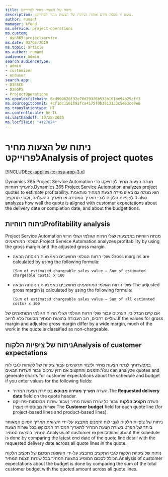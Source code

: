 ```yaml
---
title: ניתוח של הצעות מחיר לפרוייקט
description: נושא זו מספק מידע אודות הניתוח של הצעות מחיר לפרוייקט.
author: rumant
manager: kfend
ms.service: project-operations
ms.custom:
- dyn365-projectservice
ms.date: 03/05/2019
ms.topic: article
ms.author: rumant
audience: Admin
search.audienceType:
- admin
- customizer
- enduser
search.app:
- D365CE
- D365PS
- ProjectOperations
ms.openlocfilehash: 6ed900620f92e76d293f6b533b101be94b25cff3
ms.sourcegitcommit: 4cf1dc1561b92fca4175f0b3813133c5e63ce8e6
ms.translationtype: HT
ms.contentlocale: he-IL
ms.lasthandoff: 10/28/2020
ms.locfileid: "4127024"
---
```

# <a name="analysis-of-project-quotes"></a><span data-ttu-id="0f263-103">ניתוח של הצעות מחיר לפרוייקט</span><span class="sxs-lookup"><span data-stu-id="0f263-103">Analysis of project quotes</span></span>

[!INCLUDE[cc-applies-to-psa-app-3.x](../includes/cc-applies-to-psa-app-3x.md)]

<span data-ttu-id="0f263-104">Dynamics 365 Project Service Automation מנתח הצעות מחיר לפרוייקט כדי להעריך רווחיות.</span><span class="sxs-lookup"><span data-stu-id="0f263-104">Dynamics 365 Project Service Automation analyzes project quotes to estimate profitability.</span></span> <span data-ttu-id="0f263-105">הוא מנתח גם באיזו מידה הצעת המחיר מותאמת לציפיות הלקוח לגבי תאריך המסירה או תאריך ההשלמה, ולגבי התקציב.</span><span class="sxs-lookup"><span data-stu-id="0f263-105">It also analyzes how well the quote is aligned with customer expectations about the delivery date or completion date, and about the budget.tions.</span></span>

## <a name="profitability-analysis"></a><span data-ttu-id="0f263-106">ניתוח רווחיות</span><span class="sxs-lookup"><span data-stu-id="0f263-106">Profitability analysis</span></span>

<span data-ttu-id="0f263-107">Project Service Automation מנתח רווחיות באמצעות שולי הרווח הגולמי ושולי הרווי הגולמי המותאמים.</span><span class="sxs-lookup"><span data-stu-id="0f263-107">Project Service Automation analyzes profitability by using the gross margin and the adjusted gross margin.</span></span>

- <span data-ttu-id="0f263-108">שולי הרווח הגולמי מחושבים באמצעות הנוסחה הבאה:</span><span class="sxs-lookup"><span data-stu-id="0f263-108">Gross margins are calculated by using the following formula:</span></span>

  `
    (Sum of estimated chargeable sales value – Sum of estimated chargeable costs) x 100
  `
- <span data-ttu-id="0f263-109">שולי הרווח הגולמי המותאמים מחושבים באמצעות הנוסחה הבאה:</span><span class="sxs-lookup"><span data-stu-id="0f263-109">The adjusted gross margin is calculated by using the following formula:</span></span>

  `
    (Sum of estimated chargeable sales value – Sum of all estimated costs) x 100
  `

<span data-ttu-id="0f263-110">אם קיים הבדל בין הערכים עבור שולי הרווח הגולמי ושולי הרווח הגולמי המותאמים של שוליים רחבים, רוב העבודה בהצעת המחיר מסווגת כלא לחיוב.</span><span class="sxs-lookup"><span data-stu-id="0f263-110">If the values for gross margin and adjusted gross margin differ by a wide margin, much of the work in the quote is classified as non-chargeable.</span></span>

## <a name="analysis-of-customer-expectations"></a><span data-ttu-id="0f263-111">ניתוח של ציפיות הלקוח</span><span class="sxs-lookup"><span data-stu-id="0f263-111">Analysis of customer expectations</span></span>

<span data-ttu-id="0f263-112">באפשרותך לנתח הצעות מחיר וליצור תרשימים עבור ציפיות של לקוחות לגבי לוח הזמנים והתקציב אם תזין ערכים עבור השדות הבאים:</span><span class="sxs-lookup"><span data-stu-id="0f263-112">You can analyze quotes and generate charts for customer expectations about the schedule and budget if you enter values for the following fields:</span></span>

- <span data-ttu-id="0f263-113">השדה **תאריך מסירה מבוקש** בכותרת הצעת המחיר.</span><span class="sxs-lookup"><span data-stu-id="0f263-113">The **Requested delivery date** field on the quote header.</span></span>
- <span data-ttu-id="0f263-114">השדה **תקציב הלקוח** עבור כל שורת הצעת מחיר (עבור שורות מבוססות-פרוייקט ושורות מבוססות-מוצר).</span><span class="sxs-lookup"><span data-stu-id="0f263-114">The **Customer budget** field for each quote line (for project-based lines and product-based lines).</span></span>

<span data-ttu-id="0f263-115">ניתוח של ציפיות הלקוח לגבי לוח הזמנים מתבצע על-ידי השוואת תאריך הסיום המאוחר ביתר של הפרט בשורת הצעת המחיר לתאריך המסירה המבוקש בכל שורות הצעת המחיר בהצעת המחיר.</span><span class="sxs-lookup"><span data-stu-id="0f263-115">Analysis of customer expectations about the schedule is done by comparing the latest end date of the quote line detail with the requested delivery date across all quote lines in the quote.</span></span>

<span data-ttu-id="0f263-116">ניתוח של ציפיות הלקוח לגבי התקציב מתבצע על-ידי השוואת הסכום של תקציב הלקוח הכולל לסכום המופיע בהצעת המחיר בכל שורות הצעת המחיר.</span><span class="sxs-lookup"><span data-stu-id="0f263-116">Analysis of customer expectations about the budget is done by comparing the sum of the total customer budget with the quoted amount across all quote lines.</span></span>
